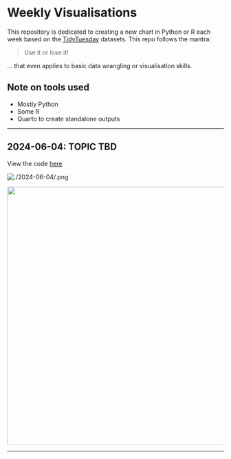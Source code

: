 # Weekly Visualisations

This repository is dedicated to creating a new chart in Python or R each week based on the [TidyTuesday](https://github.com/rfordatascience/tidytuesday) datasets. This repo follows the mantra: 

> Use it or lose it!

... that even applies to basic data wrangling or visualisation skills.

## Note on tools used

- Mostly Python
- Some R
- Quarto to create standalone outputs

***

## 2024-06-04: TOPIC TBD

View the code [here](https://html-preview.github.io/?url=https://github.com/MathiasSteilen/TidyTuesday/blob/main/2024-06-04/tt.html)

![./2024-06-04/.png](./2024-06-04/2024-06-04.png)

<p align="center">
  <img src="" width="600" />
</p>

***